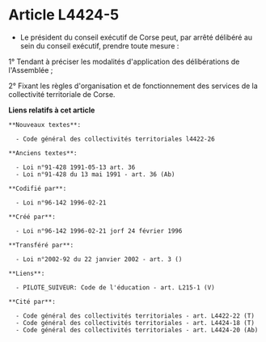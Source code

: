 # Article L4424-5

- Le président du conseil exécutif de Corse peut, par arrêté délibéré au sein du conseil exécutif, prendre toute mesure :

1° Tendant à préciser les modalités d'application des délibérations de l'Assemblée ;

2° Fixant les règles d'organisation et de fonctionnement des services de la collectivité territoriale de Corse.

**Liens relatifs à cet article**

	**Nouveaux textes**:

	  - Code général des collectivités territoriales l4422-26

	**Anciens textes**:

	  - Loi n°91-428 1991-05-13 art. 36
	  - Loi n°91-428 du 13 mai 1991 - art. 36 (Ab)

	**Codifié par**:

	  - Loi n°96-142 1996-02-21

	**Créé par**:

	  - Loi n°96-142 1996-02-21 jorf 24 février 1996

	**Transféré par**:

	  - Loi n°2002-92 du 22 janvier 2002 - art. 3 ()

	**Liens**:

	  - PILOTE_SUIVEUR: Code de l'éducation - art. L215-1 (V)

	**Cité par**:

	  - Code général des collectivités territoriales - art. L4422-22 (T)
	  - Code général des collectivités territoriales - art. L4424-18 (T)
	  - Code général des collectivités territoriales - art. L4424-20 (Ab)
